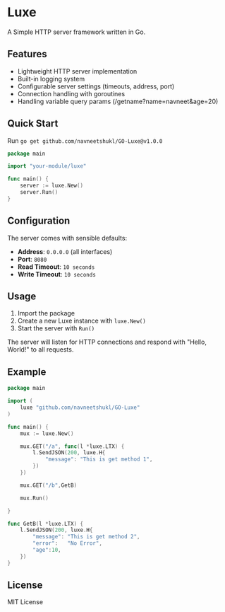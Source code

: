 # Luxe

A Simple HTTP server framework written in Go.

## Features

- Lightweight HTTP server implementation
- Built-in logging system
- Configurable server settings (timeouts, address, port)
- Connection handling with goroutines
- Handling variable query params (/getname?name=navneet&age=20)

## Quick Start

Run `go get github.com/navneetshukl/GO-Luxe@v1.0.0`

```go
package main

import "your-module/luxe"

func main() {
    server := luxe.New()
    server.Run()
}
```

## Configuration

The server comes with sensible defaults:

- **Address**: `0.0.0.0` (all interfaces)
- **Port**: `8080`
- **Read Timeout**: `10 seconds`
- **Write Timeout**: `10 seconds`

## Usage

1. Import the package
2. Create a new Luxe instance with `luxe.New()`
3. Start the server with `Run()`

The server will listen for HTTP connections and respond with "Hello, World!" to all requests.

## Example

```go
package main

import (
	luxe "github.com/navneetshukl/GO-Luxe"
)

func main() {
	mux := luxe.New()

	mux.GET("/a", func(l *luxe.LTX) {
		l.SendJSON(200, luxe.H{
			"message": "This is get method 1",
		})
	})

	mux.GET("/b",GetB)

	mux.Run()

}

func GetB(l *luxe.LTX) {
	l.SendJSON(200, luxe.H{
		"message": "This is get method 2",
		"error":   "No Error",
		"age":10,
	})
}

```

## License

MIT License
